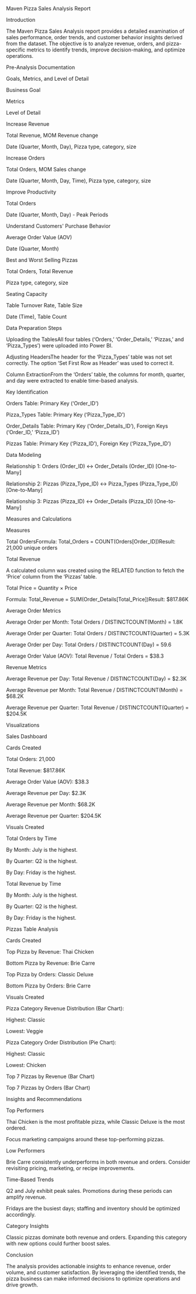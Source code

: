 Maven Pizza Sales Analysis Report

Introduction

The Maven Pizza Sales Analysis report provides a detailed examination of sales performance, order trends, and customer behavior insights derived from the dataset. The objective is to analyze revenue, orders, and pizza-specific metrics to identify trends, improve decision-making, and optimize operations.

Pre-Analysis Documentation

Goals, Metrics, and Level of Detail

Business Goal

Metrics

Level of Detail

Increase Revenue

Total Revenue, MOM Revenue change

Date (Quarter, Month, Day), Pizza type, category, size

Increase Orders

Total Orders, MOM Sales change

Date (Quarter, Month, Day, Time), Pizza type, category, size

Improve Productivity

Total Orders

Date (Quarter, Month, Day) - Peak Periods

Understand Customers' Purchase Behavior

Average Order Value (AOV)

Date (Quarter, Month)

Best and Worst Selling Pizzas

Total Orders, Total Revenue

Pizza type, category, size

Seating Capacity

Table Turnover Rate, Table Size

Date (Time), Table Count

Data Preparation Steps

Uploading the TablesAll four tables (‘Orders,’ ‘Order_Details,’ ‘Pizzas,’ and ‘Pizza_Types’) were uploaded into Power BI.

Adjusting HeadersThe header for the ‘Pizza_Types’ table was not set correctly. The option ‘Set First Row as Header’ was used to correct it.

Column ExtractionFrom the ‘Orders’ table, the columns for month, quarter, and day were extracted to enable time-based analysis.

Key Identification

Orders Table: Primary Key (‘Order_ID’)

Pizza_Types Table: Primary Key (‘Pizza_Type_ID’)

Order_Details Table: Primary Key (‘Order_Details_ID’), Foreign Keys (‘Order_ID,’ ‘Pizza_ID’)

Pizzas Table: Primary Key (‘Pizza_ID’), Foreign Key (‘Pizza_Type_ID’)

Data Modeling

Relationship 1: Orders (Order_ID) ↔ Order_Details (Order_ID) [One-to-Many]

Relationship 2: Pizzas (Pizza_Type_ID) ↔ Pizza_Types (Pizza_Type_ID) [One-to-Many]

Relationship 3: Pizzas (Pizza_ID) ↔ Order_Details (Pizza_ID) [One-to-Many]

Measures and Calculations

Measures

Total OrdersFormula: Total_Orders = COUNT(Orders[Order_ID])Result: 21,000 unique orders

Total Revenue

A calculated column was created using the RELATED function to fetch the ‘Price’ column from the ‘Pizzas’ table.

Total Price = Quantity × Price

Formula: Total_Revenue = SUM(Order_Details[Total_Price])Result: $817.86K

Average Order Metrics

Average Order per Month: Total Orders / DISTINCTCOUNT(Month) = 1.8K

Average Order per Quarter: Total Orders / DISTINCTCOUNT(Quarter) = 5.3K

Average Order per Day: Total Orders / DISTINCTCOUNT(Day) = 59.6

Average Order Value (AOV): Total Revenue / Total Orders = $38.3

Revenue Metrics

Average Revenue per Day: Total Revenue / DISTINCTCOUNT(Day) = $2.3K

Average Revenue per Month: Total Revenue / DISTINCTCOUNT(Month) = $68.2K

Average Revenue per Quarter: Total Revenue / DISTINCTCOUNT(Quarter) = $204.5K

Visualizations

Sales Dashboard

Cards Created

Total Orders: 21,000

Total Revenue: $817.86K

Average Order Value (AOV): $38.3

Average Revenue per Day: $2.3K

Average Revenue per Month: $68.2K

Average Revenue per Quarter: $204.5K

Visuals Created

Total Orders by Time

By Month: July is the highest.

By Quarter: Q2 is the highest.

By Day: Friday is the highest.

Total Revenue by Time

By Month: July is the highest.

By Quarter: Q2 is the highest.

By Day: Friday is the highest.

Pizzas Table Analysis

Cards Created

Top Pizza by Revenue: Thai Chicken

Bottom Pizza by Revenue: Brie Carre

Top Pizza by Orders: Classic Deluxe

Bottom Pizza by Orders: Brie Carre

Visuals Created

Pizza Category Revenue Distribution (Bar Chart):

Highest: Classic

Lowest: Veggie

Pizza Category Order Distribution (Pie Chart):

Highest: Classic

Lowest: Chicken

Top 7 Pizzas by Revenue (Bar Chart)

Top 7 Pizzas by Orders (Bar Chart)

Insights and Recommendations

Top Performers

Thai Chicken is the most profitable pizza, while Classic Deluxe is the most ordered.

Focus marketing campaigns around these top-performing pizzas.

Low Performers

Brie Carre consistently underperforms in both revenue and orders. Consider revisiting pricing, marketing, or recipe improvements.

Time-Based Trends

Q2 and July exhibit peak sales. Promotions during these periods can amplify revenue.

Fridays are the busiest days; staffing and inventory should be optimized accordingly.

Category Insights

Classic pizzas dominate both revenue and orders. Expanding this category with new options could further boost sales.

Conclusion

The analysis provides actionable insights to enhance revenue, order volume, and customer satisfaction. By leveraging the identified trends, the pizza business can make informed decisions to optimize operations and drive growth.

